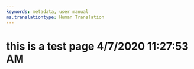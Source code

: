 ```yaml
---
keywords: metadata, user manual
ms.translationtype: Human Translation
---
```

# this is a test page 4/7/2020 11:27:53 AM